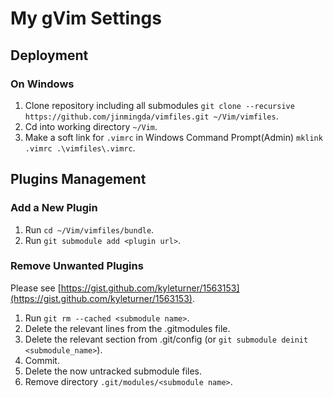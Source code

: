 # My gVim Settings

## Deployment

### On Windows
1.	Clone repository including all submodules `git clone --recursive https://github.com/jinmingda/vimfiles.git ~/Vim/vimfiles`.
2.	Cd into working directory `~/Vim`.
3.	Make a soft link for `.vimrc` in Windows Command Prompt(Admin) `mklink .vimrc .\vimfiles\.vimrc`.


## Plugins Management

### Add a New Plugin
1.	Run `cd ~/Vim/vimfiles/bundle`.
2.	Run `git submodule add <plugin url>`.

### Remove Unwanted Plugins
  
Please  see [https://gist.github.com/kyleturner/1563153](https://gist.github.com/kyleturner/1563153).

1.	Run `git rm --cached <submodule name>`.
2.	Delete the relevant lines from the .gitmodules file.
3.	Delete the relevant section from .git/config (or `git submodule deinit <submodule_name>`).
4.	Commit.
5.	Delete the now untracked submodule files.
6.	Remove directory `.git/modules/<submodule name>`.